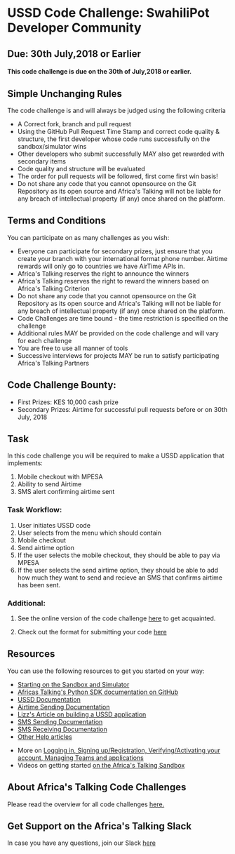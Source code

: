 # USSD Code Challenge: SwahiliPot Developer Community
## Due: 30th July,2018 or Earlier
#### This code challenge is due on the 30th of July,2018 or earlier. 

## Simple Unchanging Rules
The code challenge is and will always be judged using the following criteria
  - A Correct fork, branch and pull request
  - Using the GitHub Pull Request Time Stamp and correct code quality & structure, the first developer whose code runs successfully on the sandbox/simulator wins
  - Other developers who submit successfully MAY also get rewarded with secondary items
  - Code quality and structure will be evaluated
  - The order for pull requests will be followed, first come first win basis!
  - Do not share any code that you cannot opensource on the Git Repository as its open source and Africa's Talking will not be liable for any breach of intellectual property (if any) once shared on the platform.

## Terms and Conditions
You can participate on as many challenges as you wish:
  - Everyone can participate for secondary prizes, just ensure that you create your branch with your international format phone number. Airtime rewards will only go to countries we have AirTime APIs in.
  - Africa's Talking reserves the right to announce the winners
  - Africa's Talking reserves the right to reward the winners based on Africa's Talking Criterion
  - Do not share any code that you cannot opensource on the Git Repository as its open source and Africa's Talking will not be liable for any breach of intellectual property (if any) once shared on the platform.
  - Code Challenges are time bound - the time restriction is specified on the challenge
  - Additional rules MAY be provided on the code challenge and will vary for each challenge
  - You are free to use all manner of tools
  - Successive interviews for projects MAY be run to satisfy participating Africa's Talking Partners

## Code Challenge Bounty:
  - First Prizes: KES 10,000 cash prize
  - Secondary Prizes: Airtime for successful pull requests before or on 30th July, 2018

## Task
In this code challenge you will be required to make a USSD application that implements:
1. Mobile checkout with MPESA
2. Ability to send Airtime
3. SMS alert confirming airtime sent

### Task Workflow:
1. User initiates USSD code
2. User selects from the menu which should contain 
  1. Mobile checkout
  2. Send airtime option
3. If the user selects the mobile checkout, they should be able to pay via MPESA
4. If the user selects the send airtime option, they should be able to add how much they want to send and recieve an SMS that confirms airtime has been sent.

### Additional:
1. See the online version of the code challenge [here](http://atdevoutreach.viewdocs.io/CodeChallengeSwahiliPot/CodeChallengeSwahiliPot/) to get acquainted.

2.  Check out the format for submitting your code [here](http://atdevoutreach.viewdocs.io/CodeChallengeSwahiliPot/CodeChallengeSteps/)

## Resources
You can use the following resources to get you started on your way:
* [Starting on the Sandbox and Simulator](http://help.africastalking.com/website/how-to-get-started-on-the-africas-talking-sand-box)
* [Africas Talking's Python SDK documentation on GitHub](https://github.com/AfricasTalkingLtd/africastalking-python)
* [USSD Documentation](http://docs.africastalking.com/ussd)
* [Airtime Sending Documentation](http://docs.africastalking.com/airtime/sending)
* [Lizz's Article on building a USSD application](https://docs.google.com/document/d/1ouYo5tRRHPJ39PUx0vFqn97HXd4-6V3X0plcfRaqAOI/edit?usp=sharing)
* [SMS Sending Documentation](http://docs.africastalking.com/sms/sending)
* [SMS Receiving Documentation](http://docs.africastalking.com/sms/callback)
* [Other Help articles](http://help.africastalking.com/sms)
- More on [Logging in, Signing up/Registration, Verifying/Activating your account, Managing Teams and applications](http://help.africastalking.com/website)
- Videos on getting started [on the Africa's Talking Sandbox](https://www.dropbox.com/sh/qq086503d5zaq7l/AADEo-oazNF_PgYIPRjPpeCua?dl=0)


## About Africa's Talking Code Challenges
Please read the overview for all code challenges [here.](http://atdevoutreach.viewdocs.io/CodeChallengeSwahiliPot/)

## Get Support on the Africa's Talking Slack
In case you have any questions, join our Slack [here](https://slackin-africastalking.now.sh/)


